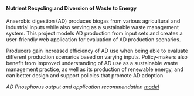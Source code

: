#### Nutrient Recycling and Diversion of Waste to Energy 

Anaerobic digestion (AD) produces biogas from various agricultural and industrial inputs while also serving as a sustainable waste management system. This project models AD production from input sets and creates a user-friendly web application for evaluation of AD production scenarios. 

Producers gain increased efficiency of AD use when being able to evaluate different production scenarios based on varying inputs. Policy-makers also benefit from improved understanding of AD use as a sustainable waste management practice, as well as its production of renewable energy, and can better design and support policies that promote AD adoption.

*AD Phosphorus output and application recommendation* [*model*](https://nutrient-waste-recycling.herokuapp.com/nwr_app/)
